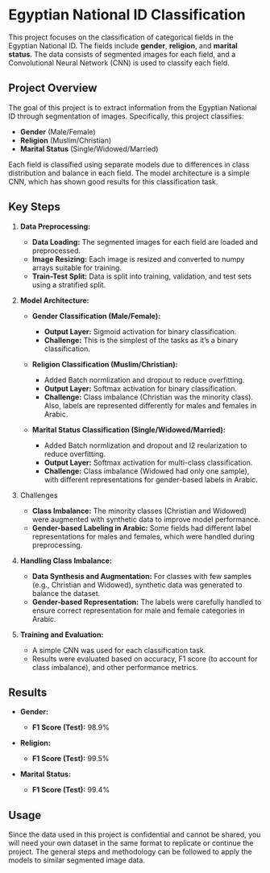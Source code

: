 # Egyptian National ID Classification

This project focuses on the classification of categorical fields in the Egyptian National ID. The fields include **gender**, **religion**, and **marital status**. The data consists of segmented images for each field, and a Convolutional Neural Network (CNN) is used to classify each field.

## Project Overview

The goal of this project is to extract information from the Egyptian National ID through segmentation of images. Specifically, this project classifies:
- **Gender** (Male/Female)
- **Religion** (Muslim/Christian)
- **Marital Status** (Single/Widowed/Married)

Each field is classified using separate models due to differences in class distribution and balance in each field. The model architecture is a simple CNN, which has shown good results for this classification task.

## Key Steps

1. **Data Preprocessing:**
   - **Data Loading:** The segmented images for each field are loaded and preprocessed.
   - **Image Resizing:** Each image is resized and converted to numpy arrays suitable for training.
   - **Train-Test Split:** Data is split into training, validation, and test sets using a stratified split.

2. **Model Architecture:**
   - **Gender Classification (Male/Female):**
     - **Output Layer:** Sigmoid activation for binary classification.
     - **Challenge:** This is the simplest of the tasks as it’s a binary classification.
       
   - **Religion Classification (Muslim/Christian):**
     - Added Batch normlization and dropout to reduce overfitting.
     - **Output Layer:** Softmax activation for binary classification.
     - **Challenge:** Class imbalance (Christian was the minority class). Also, labels are represented differently for males and females in Arabic.
       
   - **Marital Status Classification (Single/Widowed/Married):**
     - Added Batch normlization and dropout and l2 reularization to reduce overfitting.
     - **Output Layer:** Softmax activation for multi-class classification.
     - **Challenge:** Class imbalance (Widowed had only one sample), with different representations for gender-based labels in Arabic.
       
 3. Challenges
    - **Class Imbalance:** The minority classes (Christian and Widowed) were augmented with synthetic data to improve model performance.
    - **Gender-based Labeling in Arabic:** Some fields had different label representations for males and females, which were handled during preprocessing.

4. **Handling Class Imbalance:**
   - **Data Synthesis and Augmentation:** For classes with few samples (e.g., Christian and Widowed), synthetic data was generated to balance the dataset.
   - **Gender-based Representation:** The labels were carefully handled to ensure correct representation for male and female categories in Arabic.

5. **Training and Evaluation:**
   - A simple CNN was used for each classification task.
   - Results were evaluated based on accuracy, F1 score (to account for class imbalance), and other performance metrics.

## Results
- **Gender:**
    - **F1 Score (Test):** 98.9%

- **Religion:**
    - **F1 Score (Test):** 99.5%

- **Marital Status:**
    - **F1 Score (Test):** 99.4%


## Usage

Since the data used in this project is confidential and cannot be shared, you will need your own dataset in the same format to replicate or continue the project. The general steps and methodology can be followed to apply the models to similar segmented image data.

